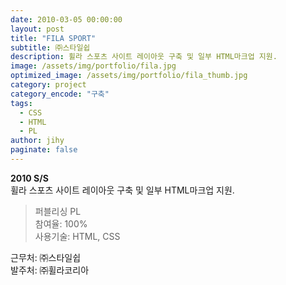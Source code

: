 ```yaml
---
date: 2010-03-05 00:00:00
layout: post
title: "FILA SPORT"
subtitle: ㈜스타일쉽
description: 휠라 스포츠 사이트 레이아웃 구축 및 일부 HTML마크업 지원.
image: /assets/img/portfolio/fila.jpg
optimized_image: /assets/img/portfolio/fila_thumb.jpg
category: project
category_encode: "구축"
tags:
  - CSS
  - HTML
  - PL
author: jihy
paginate: false
---
```


**2010 S/S** <br>
휠라 스포츠 사이트 레이아웃 구축 및 일부 HTML마크업 지원.

> 퍼블리싱 PL <br>
참여율: 100% <br>
사용기술: HTML, CSS

근무처: ㈜스타일쉽 <br>
발주처: ㈜휠라코리아